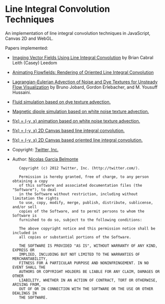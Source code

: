 Line Integral Convolution Techniques
=====================================

An implementation of line integral convolution techniques in JavaScript,
Canvas 2D and WebGL.

Papers implemented:

 * [Imaging Vector Fields Using Line Integral Convolution](http://www8.cs.umu.se/kurser/TDBD13/VT00/extra/p263-cabral.pdf) by Brian Cabral Leith (Casey) Leedom
 * [Animating Flowfields: Rendering of Oriented Line Integral Convolution](http://graphics.cs.ucdavis.edu/~lfeng/sig/tensor/papers/Animating%20Flow%20Fields%20Rendering%20of%20Oriented%20Line%20Integral%20Convolution.pdf)
 * [Lagrangian-Eulerian Advection of Noise and Dye Textures for Unsteady Flow Visualization](http://www.cs.ucdavis.edu/~ma/ECS276/readings/Jobard_TVCG02.pdf) by Bruno Jobard, Gordon Erlebacher, and M. Yousuff Hussaini.

 * [Fluid simulation based on dye texture advection.](fluid.html)
 * [Magnetic dipole simulation based on white noise texture advection.](dipole.html)
 * [f(x) = (-y, x) animation based on white noise texture advection.](vortex.html)
 * [f(x) = (-y, x) 2D Canvas based line integral convolution.](lic.html)
 * [f(x) = (-y, x) 2D Canvas based oriented line integral convolution.](olic.html)

 * Copyright: [Twitter, Inc.](http://twitter.com/)
 * Author: [Nicolas Garcia Belmonte](http://philogb.github.com/)



          Copyright (c) 2012 Twitter, Inc. (http://twitter.com/).

          Permission is hereby granted, free of charge, to any person obtaining a copy
          of this software and associated documentation files (the "Software"), to deal
          in the Software without restriction, including without limitation the rights
          to use, copy, modify, merge, publish, distribute, sublicense, and/or sell
          copies of the Software, and to permit persons to whom the Software is
          furnished to do so, subject to the following conditions:

          The above copyright notice and this permission notice shall be included in
          all copies or substantial portions of the Software.

          THE SOFTWARE IS PROVIDED "AS IS", WITHOUT WARRANTY OF ANY KIND, EXPRESS OR
          IMPLIED, INCLUDING BUT NOT LIMITED TO THE WARRANTIES OF MERCHANTABILITY,
          FITNESS FOR A PARTICULAR PURPOSE AND NONINFRINGEMENT. IN NO EVENT SHALL THE
          AUTHORS OR COPYRIGHT HOLDERS BE LIABLE FOR ANY CLAIM, DAMAGES OR OTHER
          LIABILITY, WHETHER IN AN ACTION OF CONTRACT, TORT OR OTHERWISE, ARISING FROM,
          OUT OF OR IN CONNECTION WITH THE SOFTWARE OR THE USE OR OTHER DEALINGS IN
          THE SOFTWARE.

